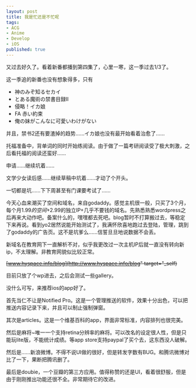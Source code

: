 ```yaml
---
layout: post
title: 我是忙还是不忙呢
tags:
- ACG
- Anime
- Develop
- iOS
published: true
---
```

又过去好久了。看着新番都播到第四集了，心里一寒，这一季过去1/3了。

这一季追的新番也没有想象得多，只有

* 神のみぞ知るセカイ
* とある魔術の禁書目録Ⅱ
* 侵略！イカ娘
* FA 赤い約束
* 俺の妹がこんなに可愛いわけがない

并且，禁书2还有要渣掉的趋势……イカ娘也没有最开始看着治愈了……

托福准备中，背单词的同时开始练阅读。由于做了一篇考研阅读受了极大刺激，之后看托福的阅读还蛮好……

申请……继续坑着……

文学少女读后感……继续草稿中坑着……才动了个开头。

一切都是坑……下下周甚至有门课要考试了……

今天心血来潮买了空间和域名，来自godaddy。感觉主机很一般，只买了3个月，每个月$1.99的空间+$2.99的独立IP+几乎不要钱的域名。先熟悉熟悉wordpress之后再来大动作吧。备案什么的，嘿嘿都去死吧。blog暂时不打算搬过去，等稳定下来再说。看到yo2居然说能开始测试了，我满怀欣喜地跑过去登陆，管理，跳到了godaddy的广告页。这不是坑爹么……信誓旦旦地说数据不会丢。

新域名在教育网下一直解析不对，似乎我更改过一次主机IP后就一直没有转向新ip，不太理解。非教育网貌似比较正常。

<del>[www.hyspace.info/blog](http://www.hyspace.info/blog" target="_self)</del>

目前只放了个wp进去，之后会测试一些gallery。

没什么可写，来推荐ios的app好了。

首先当仁不让是Notified Pro。这是一个管理推送的软件，效果十分出色，可以把推送内容记录下来，并且可以制止强制弹窗。

其次是articles。这是一个维基百科的app，界面非常标准，内容排列也很完美。

然后是麻将~唯一一个支持retina分辨率的麻将。可以改名的设定很人性，但是只能玩lite版，不能统计成绩。等app store支持paypal了买个去，这东西没人破解。

然后是……新浪微博。不得不说UI做的很好，但是转发字数有BUG。和腾讯微博对比了一下，果断把腾讯删了。

最后是doubie，一个豆瓣的第三方应用。值得称赞的还是UI，看着很舒服，但是由于刚刚推出功能还很不全。非常期待它的改进。